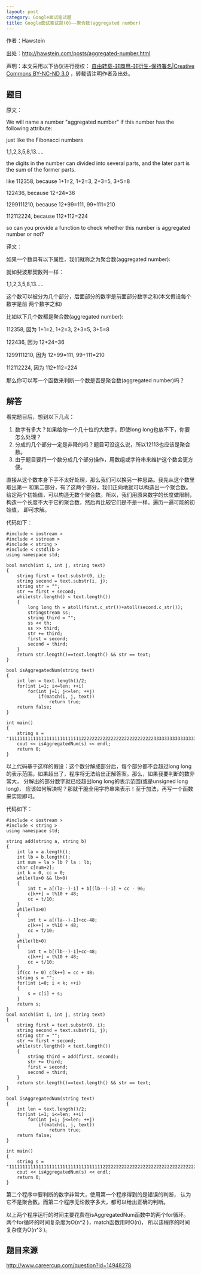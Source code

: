 ```yaml
---
layout: post
category: Google面试笔试题
title: Google面试笔试题(0)——聚合数(aggregated number)
---
```


作者：Hawstein

出处：<http://hawstein.com/posts/aggregated-number.html>

声明：本文采用以下协议进行授权：
[自由转载-非商用-非衍生-保持署名|Creative Commons BY-NC-ND 3.0](http://creativecommons.org/licenses/by-nc-nd/3.0/deed.zh)
，转载请注明作者及出处。

## 题目

原文：

We will name a number "aggregated number" if this number has the following
attribute:

just like the Fibonacci numbers

1,1,2,3,5,8,13.....

the digits in the number can divided into several parts, and the later part is the sum of the former parts.

like 112358, because 1+1=2, 1+2=3, 2+3=5, 3+5=8

122436, because 12+24=36

1299111210, because 12+99=111, 99+111=210

112112224, because 112+112=224

so can you provide a function to check whether this number is aggregated number
or not?

译文：

如果一个数具有以下属性，我们就称之为聚合数(aggregated number):

就如斐波那契数列一样：

1,1,2,3,5,8,13.....

这个数可以被分为几个部分，后面部分的数字是前面部分数字之和(本文假设每个数字是前
两个数字之和)

比如以下几个数都是聚合数(aggregated number):

112358, 因为 1+1=2, 1+2=3, 2+3=5, 3+5=8

122436, 因为 12+24=36

1299111210, 因为 12+99=111, 99+111=210

112112224, 因为 112+112=224

那么你可以写一个函数来判断一个数是否是聚合数(aggregated number)吗？

## 解答

看完题目后，想到以下几点：

1. 数字有多大？如果给你一个几十位的大数字，即使long long也放不下，你要怎么处理？
1. 分成的几个部分一定是非降的吗？题目可没这么说，所以12113也应该是聚合数。
1. 由于题目要将一个数分成几个部分操作，用数组或字符串来维护这个数会更方便。

直接从这个数本身下手不太好处理，那么我们可以换另一种思路。我先从这个数里取出第一
和第二部分，有了这两个部分，我们正向地就可以构造出一个聚合数。
给定两个初始值，可以构造无数个聚合数。所以，我们用原来数字的长度做限制，
构造一个长度不大于它的聚合数，然后再比较它们是不是一样。遍历一遍可能的初始值，
即可求解。

代码如下：

<pre><code>#include < iostream >
#include < sstream >
#include < string >
#include < cstdlib >
using namespace std;

bool match(int i, int j, string text)
{
    string first = text.substr(0, i);
    string second = text.substr(i, j);
    string str = "";
    str += first + second;
    while(str.length() < text.length())
    {
        long long th = atoll(first.c_str())+atoll(second.c_str());
        stringstream ss;
        string third = "";
        ss << th;
        ss >> third;
        str += third;
        first = second;
        second = third;
    }
    return str.length()==text.length() && str == text;
}

bool isAggregatedNum(string text)
{
    int len = text.length()/2;
    for(int i=1; i<=len; ++i)
        for(int j=1; j<=len; ++j)
            if(match(i, j, text))
                return true;
    return false;
}

int main()
{
    string s = "1111111111111111111111111112222222222222222222222222223333333333333333333333";
    cout << isAggregatedNum(s) << endl;
    return 0;
}
</code></pre>

以上代码基于这样的假设：这个数分解成部分后，每个部分都不会超过long long
的表示范围。如果超出了，程序将无法给出正解答案。那么，如果我要判断的数非常大，
分解出的部分数字就已经超出long long的表示范围(或是unsigned long long)，
应该如何解决呢？那就干脆全用字符串来表示！至于加法，再写一个函数来实现即可。

代码如下：

<pre><code>#include < iostream >
#include < string >
using namespace std;

string add(string a, string b)
{
    int la = a.length();
    int lb = b.length();
    int num = la > lb ? la : lb;
    char c[num+2];
    int k = 0, cc = 0;
    while(la>0 && lb>0)
    {
        int t = a[(la--)-1] + b[(lb--)-1] + cc - 96;
        c[k++] = t%10 + 48;
        cc = t/10;
    }
    while(la>0)
    {
        int t = a[(la--)-1]+cc-48;
        c[k++] = t%10 + 48;
        cc = t/10;
    }
    while(lb>0)
    {
        int t = b[(lb--)-1]+cc-48;
        c[k++] = t%10 + 48;
        cc = t/10;
    }
    if(cc != 0) c[k++] = cc + 48;
    string s = "";
    for(int i=0; i < k; ++i)
    {
        s = c[i] + s;
    }
    return s;
}
bool match(int i, int j, string text)
{
    string first = text.substr(0, i);
    string second = text.substr(i, j);
    string str = "";
    str += first + second;
    while(str.length() < text.length())
    {
        string third = add(first, second);
        str += third;
        first = second;
        second = third;
    }
    return str.length()==text.length() && str == text;
}

bool isAggregatedNum(string text)
{
    int len = text.length()/2;
    for(int i=1; i<=len; ++i)
        for(int j=1; j<=len; ++j)
            if(match(i, j, text))
                return true;
    return false;
}

int main()
{
    string s = "111111111111111111111111111111111112222222222222222222222222222222222233333333333333333333333333333333333";
    cout << isAggregatedNum(s) << endl;
    return 0;
}
</code></pre>

第二个程序中要判断的数字非常大，使用第一个程序得到的是错误的判断，
认为它不是聚合数。而第二个程序无论数字多大，都可以给出正确的判断。

以上两个程序运行的时间主要花费在isAggregatedNum函数中的两个for循环。
两个for循环的时间复杂度为O(n^2 )，match函数用时O(n)，
所以该程序的时间复杂度为O(n^3 )。

## 题目来源

<http://www.careercup.com/question?id=14948278>
